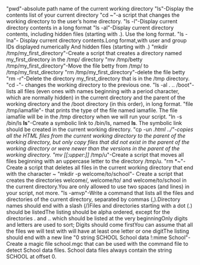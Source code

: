 "pwd"-absolute path name of the current working directory
"ls"-Display the contents list of your current directory
"cd ~"-a script that changes the working directory to the user’s home directory.
"ls -l"-Display current directory contents in a long format
"ls -al"-Display current directory contents, including hidden files (starting with .). Use the long format.
"ls -lna"- Display current directory contents.Long format,with user and group IDs displayed numerically And hidden files (starting with .)
"mkdir /tmp/my_first_directory"-Create a script that creates a directory named my_first_directory in the /tmp/ directory
"mv /tmp/betty /tmp/my_first_directory"-Move the file betty from /tmp/ to /tmp/my_first_directory
"rm /tmp/my_first_directory"-delete the file betty
"rm -r"-Delete the directory my_first_directory that is in the /tmp directory.
"cd -"-  changes the working directory to the previous one.
"ls -al . .. /boot"-lists all files (even ones with names beginning with a period character, which are normally hidden) in the current directory and the parent of the working directory and the /boot directory (in this order), in long format.
"file /tmp/iamafile"- that prints the type of the file named iamafile. The file iamafile will be in the /tmp directory when we will run your script.
"ln -s /bin/ls __ls__"-Create a symbolic link to /bin/ls, named __ls__. The symbolic link should be created in the current working directory.
"cp -un *.html ../"-copies all the HTML files from the current working directory to the parent of the working directory, but only copy files that did not exist in the parent of the working directory or were newer than the versions in the parent of the working directory.
"mv [[:upper:]]* /tmp/u"-Create a script that moves all files beginning with an uppercase letter to the directory /tmp/u.
"rm *~"-Create a script that deletes all files in the current working directory that end with the character ~
"mkdir -p welcome/to/school"- Create a script that creates the directories welcome/, welcome/to/ and welcome/to/school in the current directory.You are only allowed to use two spaces (and lines) in your script, not more.
"ls -amvp"-Write a command that lists all the files and directories of the current directory, separated by commas (,).Directory names should end with a slash (/)Files and directories starting with a dot (.) should be listedThe listing should be alpha ordered, except for the directories . and .. which should be listed at the very beginningOnly digits and letters are used to sort; Digits should come firstYou can assume that all the files we will test with will have at least one letter or one digitThe listing should end with a new line
"0 string SCHOOL School data 
!:mime School"-Create a magic file school.mgc that can be used with the command file to detect School data files. School data files always contain the string SCHOOL at offset 0.
